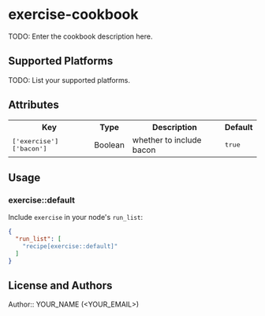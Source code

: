 # exercise-cookbook

TODO: Enter the cookbook description here.

## Supported Platforms

TODO: List your supported platforms.

## Attributes

<table>
  <tr>
    <th>Key</th>
    <th>Type</th>
    <th>Description</th>
    <th>Default</th>
  </tr>
  <tr>
    <td><tt>['exercise']['bacon']</tt></td>
    <td>Boolean</td>
    <td>whether to include bacon</td>
    <td><tt>true</tt></td>
  </tr>
</table>

## Usage

### exercise::default

Include `exercise` in your node's `run_list`:

```json
{
  "run_list": [
    "recipe[exercise::default]"
  ]
}
```

## License and Authors

Author:: YOUR_NAME (<YOUR_EMAIL>)
